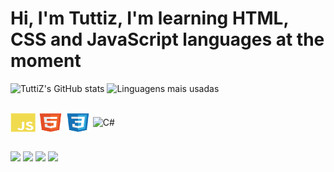 # Hi, I'm Tuttiz, I'm learning HTML, CSS and JavaScript languages ​​at the moment

![TuttiZ's GitHub stats](https://github-readme-stats.vercel.app/api?username=Tuttiz&show_icons=true&theme=dark)
![Linguagens mais usadas](https://github-readme-stats.vercel.app/api/top-langs/?username=TuttiZ&layout=compact&size_weight=0.6&count_weight=0.6&theme=dark)
    
<div style="display: inline_block"><br>
  
  <img align="center" alt="Js" height="30" width="40" src="https://raw.githubusercontent.com/devicons/devicon/master/icons/javascript/javascript-plain.svg">
  <img align="center" alt="HTML" height="30" width="40" src="https://raw.githubusercontent.com/devicons/devicon/master/icons/html5/html5-original.svg">
  <img align="center" alt="CSS" height="30" width="40" src="https://raw.githubusercontent.com/devicons/devicon/master/icons/css3/css3-original.svg">
 <img align="center" alt="C#" height="30" width="40"  src="https://cdn.jsdelivr.net/gh/devicons/devicon/icons/csharp/csharp-original.svg">
 
</div>

<br>

</div>

  <a href = "https://mail.google.com/mail/u/0/#inbox?compose=CllgCJNvMttSvllxfrrXnGZXHtGghnxFXVZgLFCKsrjXSxbfZSSdTxtrfLRksmHLTcMjTXhMzsV"><img src="https://img.shields.io/badge/Gmail-000000?style=for-the-badge&logo=gmail&logoColor=white" target="_blank"></a>
  <a href="https://instagram.com/Tutti_zz" target="_blank"><img src="https://img.shields.io/badge/Instagram-000000?style=for-the-badge&logo=instagram&logoColor=white" target="_blank"></a>
  <a href="https://www.linkedin.com/in/arthur-santos-figueiredo-614353272/" target="_blank"><img src="https://img.shields.io/badge/LinkedIn-000000?style=for-the-badge&logo=linkedin&logoColor=white" target="_blank"></a> 
  <a href="https://twitter.com/Tutti_zz" target="_blank"><img src="https://img.shields.io/badge/Twitter-000000?style=for-the-badge&logo=twitter&logoColor=white" target="_blank"></a>
  <link rel="stylesheet" href="https://cdn.jsdelivr.net/gh/devicons/devicon@v2.15.1/devicon.min.css">
  
</div>  

